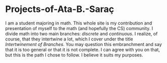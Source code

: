 # Projects-of-Ata-B.-Saraç
I am a student majoring in math. This whole site is my contribution and presentation of myself to the math (and hopefully the CS) community.
I divide math into two main branches: _discrete_ and _continuous_. I realize, of course, that they intertwine a lot, which I cover under the title _Intertwinement of Branches_. You may question this embranchment and say that it is too general or that it is not complete. I can agree with you on that, but this is the path I chose to follow. I believe it suits my purposes.
